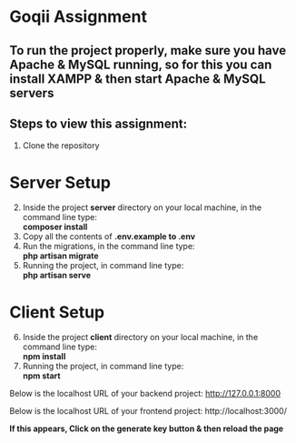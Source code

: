 # Goqii Assignment

## To run the project properly, make sure you have Apache & MySQL running, so for this you can install XAMPP & then start Apache & MySQL servers

## Steps to view this assignment:
1) Clone the repository
# Server Setup #
2) Inside the project **server** directory on your local machine, in the command line type:<br>
**composer install**
3) Copy all the contents of **.env.example to .env**
4) Run the migrations, in the command line type:<br>
**php artisan migrate**
5) Running the project, in command line type:<br>
**php artisan serve**

# Client Setup #
6) Inside the project **client** directory on your local machine, in the command line type:<br>
**npm install**
7) Running the project, in command line type:<br>
**npm start**

Below is the localhost URL of your backend project:
http://127.0.0.1:8000

Below is the localhost URL of your frontend project:
http://localhost:3000/

**If this appears, Click on the generate key button & then reload the page**